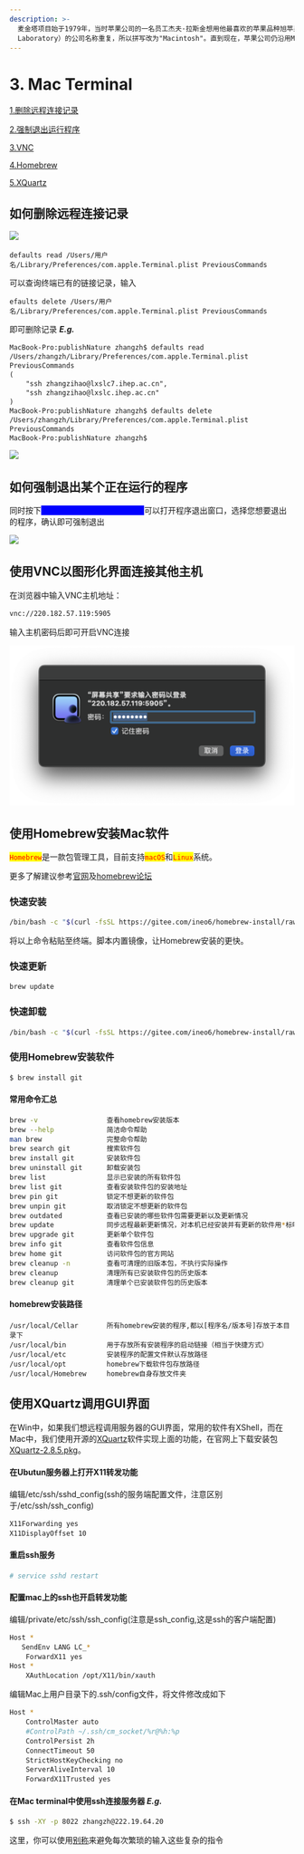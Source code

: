 ```yaml
---
description: >-
  麦金塔项目始于1979年，当时苹果公司的一名员工杰夫·拉斯金想用他最喜欢的苹果品种旭苹果（McIntosh）来命名这台电脑，但由于法律原因，为了避免与一家音响制造商“McIntosh”（McIntosh
  Laboratory）的公司名称重复，所以拼写改为"Macintosh"。直到现在，苹果公司仍沿用Mac来命名其所设计生产的个人电脑。
---
```


# 3. Mac Terminal

[1.删除远程连接记录](3.-mac-terminal.md#ru-he-shan-chu-yuan-cheng-lian-jie-ji-lu)

[2.强制退出运行程序](3.-mac-terminal.md#ru-he-qiang-zhi-tui-chu-mou-ge-zheng-zai-yun-hang-de-cheng-xu)

[3.VNC](3.-mac-terminal.md#shi-yong-vnc-yi-tu-xing-hua-jie-mian-lian-jie-qi-ta-zhu-ji)

[4.Homebrew](3.-mac-terminal.md#shi-yong-homebrew-an-zhuang-ruan-jian)

[5.XQuartz](3.-mac-terminal.md#shi-yong-homebrew-an-zhuang-mac-ruan-jian)



## 如何删除远程连接记录

![](https://note.ihep.ac.cn/uploads/110a9d5e-4e69-4225-9b6a-6e36ee67514c.png)

```shell
defaults read /Users/用户名/Library/Preferences/com.apple.Terminal.plist PreviousCommands
```

可以查询终端已有的链接记录，输入

```shell
efaults delete /Users/用户名/Library/Preferences/com.apple.Terminal.plist PreviousCommands
```

即可删除记录 _**E.g.**_

```shell
MacBook-Pro:publishNature zhangzh$ defaults read /Users/zhangzh/Library/Preferences/com.apple.Terminal.plist PreviousCommands
(
    "ssh zhangzihao@lxslc7.ihep.ac.cn",
    "ssh zhangzihao@lxslc.ihep.ac.cn"
)
MacBook-Pro:publishNature zhangzh$ defaults delete /Users/zhangzh/Library/Preferences/com.apple.Terminal.plist PreviousCommands
MacBook-Pro:publishNature zhangzh$ 
```

![](https://note.ihep.ac.cn/uploads/7f489aeb-fd96-432b-b0f3-2778a1666962.png)

## 如何强制退出某个正在运行的程序

同时按下<mark style="color:blue;background-color:blue;">Command+Option(Alt)+Esc</mark>可以打开程序退出窗口，选择您想要退出的程序，确认即可强制退出

![](https://note.ihep.ac.cn/uploads/aac0c130-8282-48ac-8365-69fdb35be798.png)

## 使用VNC以图形化界面连接其他主机

在浏览器中输入VNC主机地址：

```bash
vnc://220.182.57.119:5905
```

输入主机密码后即可开启VNC连接

![](<.gitbook/assets/截屏2023-05-10 12.58.46.png>)

## 使用Homebrew安装Mac软件

<mark style="color:red;">`Homebrew`</mark>是一款包管理工具，目前支持<mark style="color:red;">`macOS`</mark>和<mark style="color:red;">`Linux`</mark>系统。

更多了解建议参考[官网](https://brew.sh)及[homebrew论坛](https://brew.idayer.com)

### **快速安装**

```bash
/bin/bash -c "$(curl -fsSL https://gitee.com/ineo6/homebrew-install/raw/master/install.sh)"
```

将以上命令粘贴至终端。脚本内置镜像，让Homebrew安装的更快。

### **快速更新**

```bash
brew update
```

### **快速卸载**

```bash
/bin/bash -c "$(curl -fsSL https://gitee.com/ineo6/homebrew-install/raw/master/uninstall.sh)"
```

### 使用Homebrew安装软件

```bash
$ brew install git
```

#### 常用命令汇总

```bash
brew -v                 查看homebrew安装版本
brew --help             简洁命令帮助
man brew                完整命令帮助
brew search git         搜索软件包
brew install git        安装软件包
brew uninstall git      卸载安装包
brew list               显示已安装的所有软件包
brew list git           查看安装软件包的安装地址
brew pin git            锁定不想更新的软件包
brew unpin git          取消锁定不想更新的软件包
brew outdated           查看已安装的哪些软件包需要更新以及更新情况
brew update             同步远程最新更新情况，对本机已经安装并有更新的软件用*标明
brew upgrade git        更新单个软件包
brew info git           查看软件包信息
brew home git           访问软件包的官方网站
brew cleanup -n         查看可清理的旧版本包，不执行实际操作
brew cleanup            清理所有已安装软件包的历史版本
brew cleanup git        清理单个已安装软件包的历史版本
```

#### homebrew安装路径

```
/usr/local/Cellar       所有homebrew安装的程序,都以[程序名/版本号]存放于本目录下
/usr/local/bin          用于存放所有安装程序的启动链接（相当于快捷方式）
/usr/local/etc          安装程序的配置文件默认存放路径
/usr/local/opt          homebrew下载软件包存放路径
/usr/local/Homebrew     homebrew自身存放文件夹    
```

## 使用XQuartz调用GUI界面

在Win中，如果我们想远程调用服务器的GUI界面，常用的软件有XShell，而在Mac中，我们使用开源的[XQuartz](https://www.xquartz.org)软件实现上面的功能，在官网上下载安装包[XQuartz-2.8.5.pkg](https://github.com/XQuartz/XQuartz/releases/download/XQuartz-2.8.5/XQuartz-2.8.5.pkg)。

#### **在Ubutun服务器上打开X11转发功能**

编辑/etc/ssh/sshd\_config(ssh的服务端配置文件，注意区别于/etc/ssh/ssh\_config)

```bash
X11Forwarding yes
X11DisplayOffset 10
```

#### **重启ssh服务**

```bash
# service sshd restart 
```

#### **配置mac上的ssh也开启转发功能**

编辑/private/etc/ssh/ssh\_config(注意是ssh\_config,这是ssh的客户端配置)

```bash
Host *
   SendEnv LANG LC_*
    ForwardX11 yes
Host *
    XAuthLocation /opt/X11/bin/xauth
```

编辑Mac上用户目录下的.ssh/config文件，将文件修改成如下

```bash
Host *
    ControlMaster auto
    #ControlPath ~/.ssh/cm_socket/%r@%h:%p
    ControlPersist 2h
    ConnectTimeout 50
    StrictHostKeyChecking no
    ServerAliveInterval 10
    ForwardX11Trusted yes
```

#### 在Mac terminal中使用ssh连接服务器 _**E.g.**_

```bash
$ ssh -XY -p 8022 zhangzh@222.19.64.20
```

这里，你可以使用[别称](0.-linux-commands.md#yuan-cheng-kong-zhi)来避免每次繁琐的输入这些复杂的指令
